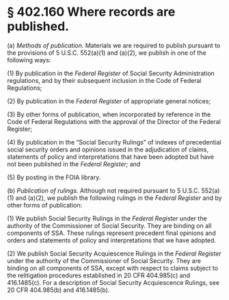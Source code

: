 # § 402.160   Where records are published.

(a) *Methods of publication.* Materials we are required to publish pursuant to the provisions of 5 U.S.C. 552(a)(1) and (a)(2), we publish in one of the following ways:


(1) By publication in the _Federal Register_ of Social Security Administration regulations, and by their subsequent inclusion in the Code of Federal Regulations;


(2) By publication in the _Federal Register_ of appropriate general notices;


(3) By other forms of publication, when incorporated by reference in the Code of Federal Regulations with the approval of the Director of the Federal Register;


(4) By publication in the “Social Security Rulings” of indexes of precedential social security orders and opinions issued in the adjudication of claims, statements of policy and interpretations that have been adopted but have not been published in the _Federal Register_*;* and


(5) By posting in the FOIA library.


(b) *Publication of rulings.* Although not required pursuant to 5 U.S.C. 552(a)(1) and (a)(2), we publish the following rulings in the _Federal Register_ and by other forms of publication:


(1) We publish Social Security Rulings in the _Federal Register_ under the authority of the Commissioner of Social Security. They are binding on all components of SSA. These rulings represent precedent final opinions and orders and statements of policy and interpretations that we have adopted.


(2) We publish Social Security Acquiescence Rulings in the _Federal Register_ under the authority of the Commissioner of Social Security. They are binding on all components of SSA, except with respect to claims subject to the relitigation procedures established in 20 CFR 404.985(c) and 416.1485(c). For a description of Social Security Acquiescence Rulings, see 20 CFR 404.985(b) and 416.1485(b).






